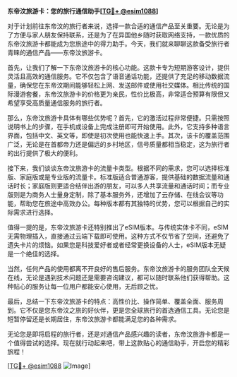 **东帝汶旅游卡：您的旅行通信助手[[TG💪+ @esim1088](https://t.me/s/esim1088)]**

对于计划前往东帝汶的旅行者来说，选择一款合适的通信产品至关重要。无论是为了方便与家人朋友保持联系，还是为了在异国他乡随时获取网络支持，一款优质的东帝汶旅游卡都能成为您旅途中的得力助手。今天，我们就来聊聊这款备受旅行者青睐的通信产品——东帝汶旅游卡。

首先，让我们了解一下东帝汶旅游卡的核心功能。这款卡专为短期游客设计，提供灵活且高效的通信服务。它不仅包含了语音通话功能，还提供了充足的移动数据流量，确保您在东帝汶期间能够轻松上网、发送邮件或使用社交媒体。相比传统的国际漫游套餐，东帝汶旅游卡的价格更为亲民，性价比极高，非常适合预算有限但又希望享受高质量通信服务的旅行者。

那么，东帝汶旅游卡具体有哪些优势呢？首先，它的激活过程非常便捷。只需按照说明书上的步骤，在手机或设备上完成注册即可开始使用。此外，它支持多种语言界面，包括中文、英文等，即使是初次使用也能快速上手。其次，该卡的覆盖范围广泛，无论是在首都帝力还是偏远的乡村地区，信号质量都相当稳定，这为旅行者的出行提供了极大的便利。

接下来，我们谈谈东帝汶旅游卡的流量卡类型。根据不同的需求，您可以选择标准版、家庭版或是专业版的流量卡。标准版适合普通游客，提供基础的数据流量和通话时长；家庭版则更适合结伴出游的朋友，可以多人共享流量和通话时间；而专业版则是为商务人士量身定制，除了基本服务外，还增加了云存储、在线会议等功能，帮助您在旅途中高效办公。每种版本都有其独特的优势，您可以根据自己的实际需求进行选择。

值得一提的是，东帝汶旅游卡还特别推出了eSIM版本。与传统实体卡不同，eSIM无需物理插入，直接通过云端下载即可使用。这种方式不仅节省了空间，还避免了遗失卡片的烦恼。如果您是科技爱好者或者经常更换设备的人士，eSIM版本无疑是一个绝佳的选择。

当然，任何产品的使用都离不开良好的售后服务。东帝汶旅游卡的服务团队全天候在线，无论是遇到技术问题还是需要咨询建议，都可以随时联系他们获得帮助。这种贴心的服务让每一位用户都能安心使用，无后顾之忧。

最后，总结一下东帝汶旅游卡的特点：高性价比、操作简单、覆盖全面、服务周到。它不仅是您东帝汶之旅的好伙伴，更是您全球旅行的首选通信工具。无论您是短暂停留还是长期居住，东帝汶旅游卡都能满足您的各种需求。

无论您是即将启程的旅行者，还是对通信产品感兴趣的读者，东帝汶旅游卡都是一个值得尝试的选择。现在就行动起来吧，带上这款贴心的通信助手，开启您的精彩旅程！

[[TG💪+ @esim1088](https://t.me/s/esim1088) ![Image](https://i.postimg.cc/4NQfJmqS/Snipaste-2025-05-13-00-14-12.png)]
